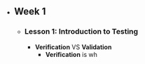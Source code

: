 - ## Week 1
	- ### Lesson 1: Introduction to Testing
		- **Verification** VS **Validation**
			- **Verification** is wh